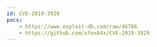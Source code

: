 ```yaml
---
id: CVE-2019-3929
pocs: 
    - https://www.exploit-db.com/raw/46786
    - https://github.com/xfox64x/CVE-2019-3929
---
```

